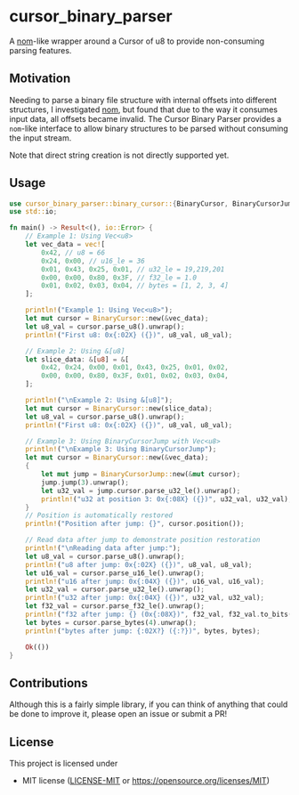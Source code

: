 # cursor_binary_parser
A [nom](<https://github.com/rust-bakery/nom>)-like wrapper around a Cursor of u8 to provide non-consuming parsing features.

## Motivation
Needing to parse a binary file structure with internal offsets into different structures, I investigated [nom](<https://github.com/rust-bakery/nom>), but found that due to the way it consumes input data, all offsets became invalid. The Cursor Binary Parser provides a ```nom```-like interface to allow binary structures to be parsed without consuming the input stream.

Note that direct string creation is not directly supported yet.

## Usage

```rust
use cursor_binary_parser::binary_cursor::{BinaryCursor, BinaryCursorJump};
use std::io;

fn main() -> Result<(), io::Error> {
    // Example 1: Using Vec<u8>
    let vec_data = vec![
        0x42, // u8 = 66
        0x24, 0x00, // u16_le = 36
        0x01, 0x43, 0x25, 0x01, // u32_le = 19,219,201
        0x00, 0x00, 0x80, 0x3F, // f32_le = 1.0
        0x01, 0x02, 0x03, 0x04, // bytes = [1, 2, 3, 4]
    ];

    println!("Example 1: Using Vec<u8>");
    let mut cursor = BinaryCursor::new(&vec_data);
    let u8_val = cursor.parse_u8().unwrap();
    println!("First u8: 0x{:02X} ({})", u8_val, u8_val);

    // Example 2: Using &[u8]
    let slice_data: &[u8] = &[
        0x42, 0x24, 0x00, 0x01, 0x43, 0x25, 0x01, 0x02,
        0x00, 0x00, 0x80, 0x3F, 0x01, 0x02, 0x03, 0x04,
    ];

    println!("\nExample 2: Using &[u8]");
    let mut cursor = BinaryCursor::new(slice_data);
    let u8_val = cursor.parse_u8().unwrap();
    println!("First u8: 0x{:02X} ({})", u8_val, u8_val);

    // Example 3: Using BinaryCursorJump with Vec<u8>
    println!("\nExample 3: Using BinaryCursorJump");
    let mut cursor = BinaryCursor::new(&vec_data);
    {
        let mut jump = BinaryCursorJump::new(&mut cursor);
        jump.jump(3).unwrap();
        let u32_val = jump.cursor.parse_u32_le().unwrap();
        println!("u32 at position 3: 0x{:08X} ({})", u32_val, u32_val);
    }
    // Position is automatically restored
    println!("Position after jump: {}", cursor.position());

    // Read data after jump to demonstrate position restoration
    println!("\nReading data after jump:");
    let u8_val = cursor.parse_u8().unwrap();
    println!("u8 after jump: 0x{:02X} ({})", u8_val, u8_val);
    let u16_val = cursor.parse_u16_le().unwrap();
    println!("u16 after jump: 0x{:04X} ({})", u16_val, u16_val);
    let u32_val = cursor.parse_u32_le().unwrap();
    println!("u32 after jump: 0x{:04X} ({})", u32_val, u32_val);
    let f32_val = cursor.parse_f32_le().unwrap();
    println!("f32 after jump: {} (0x{:08X})", f32_val, f32_val.to_bits());
    let bytes = cursor.parse_bytes(4).unwrap();
    println!("bytes after jump: {:02X?} ({:?})", bytes, bytes);

    Ok(())
} 
```

## Contributions
Although this is a fairly simple library, if you can think of anything that could be done to improve it, please open an issue or submit a PR!

## License
This project is licensed under

 * MIT license ([LICENSE-MIT](LICENSE-MIT) or
   https://opensource.org/licenses/MIT)
